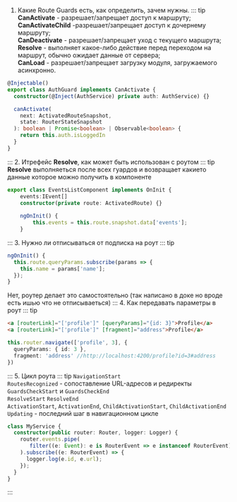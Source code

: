 1. Какие Route Guards есть, как определить, зачем нужны.
::: tip
**CanActivate** - разрешает/запрещает доступ к маршруту; <br/>
**CanActivateChild** -разрешает/запрещает доступ к дочернему маршруту; <br/>
**CanDeactivate** - разрешает/запрещает уход с текущего маршрута; <br/>
**Resolve** - выполняет какое-либо действие перед переходом на маршрут, обычно ожидает данные от сервера; <br/>
**CanLoad** - разрешает/запрещает загрузку модуля, загружаемого асинхронно. <br/>
```typescript
@Injectable()
export class AuthGuard implements CanActivate {
  constructor(@Inject(AuthService) private auth: AuthService) {}

  canActivate(
    next: ActivatedRouteSnapshot,
    state: RouterStateSnapshot
  ): boolean | Promise<boolean> | Observable<boolean> {
    return this.auth.isLoggedIn
  }
}
```
:::
2. Итрефейс **Resolve**, как может быть использован с роутом
::: tip
**Resolve** выполняеться после всех гуардов и возвращает какието данные которое можно получить в компоненте
```typescript
export class EventsListComponent implements OnInit {
    events:IEvent[]
    constructor(private route: ActivatedRoute) {}
   
    ngOnInit() { 
        this.events = this.route.snapshot.data['events'];
    }
```
::: 
3. Нужно ли отписываться от подписка на роут
::: tip
```typescript
ngOnInit() {
  this.route.queryParams.subscribe(params => {
    this.name = params['name'];
  });
}
```
Нет, роутер делает это самостоятельно (так написано в доке но вроде есть ишью что не отписываеться)
:::
4. Как передавать параметры в роут
::: tip
```html
<a [routerLink]="['profile']" [queryParams]="{id: 3}">Profile</a>
<a [routerLink]="['profile']" [fragment]="address">Profile</a>
```
```typescript
this.router.navigate(['profile', 3], {
  queryParams: { id: 3 },
  fragment: 'address' //http://localhost:4200/profile?id=3#address
})
```
:::
5. Цикл роута 
 ::: tip
 `NavigationStart` <br>
 `RoutesRecognized` - cопоставление URL-адресов и редиректы<br>
 `GuardsCheckStart` и `GuardsCheckEnd`<br>
 `ResolveStart` `ResolveEnd` <br>
 `ActivationStart`, `ActivationEnd`, `ChildActivationStart`, `ChildActivationEnd`<br>
 `Updating` - последний шаг в навигационном цикле 
 ```typescript
 class MyService {
   constructor(public router: Router, logger: Logger) {
     router.events.pipe(
        filter((e: Event): e is RouterEvent => e instanceof RouterEvent)
     ).subscribe((e: RouterEvent) => {
       logger.log(e.id, e.url);
     });
   }
 }
 ```
 :::
 
